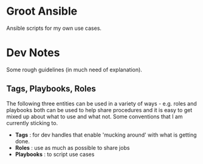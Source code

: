 # Groot Ansible

Ansible scripts for my own use cases.

# Dev Notes

Some rough guidelines (in much need of explanation).

## Tags, Playbooks, Roles

The following three entities can be used in a variety of ways - e.g. roles and playbooks
both can be used to help share procedures and it is easy to get mixed up about
what to use and what not. Some conventions that I am currently sticking to.

* **Tags** : for dev handles that enable 'mucking around' with what is getting done.
* **Roles** : use as much as possible to share jobs
* **Playbooks** : to script use cases

